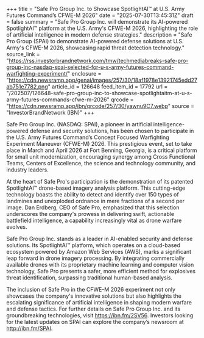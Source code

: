 +++
title = "Safe Pro Group Inc. to Showcase SpotlightAI™ at U.S. Army Futures Command’s CFWE-M 2026"
date = "2025-07-30T13:45:31Z"
draft = false
summary = "Safe Pro Group Inc. will demonstrate its AI-powered SpotlightAI™ platform at the U.S. Army's CFWE-M 2026, highlighting the role of artificial intelligence in modern defense strategies."
description = "Safe Pro Group (SPAI) to demonstrate AI-powered defense solutions at U.S. Army's CFWE-M 2026, showcasing rapid threat detection technology."
source_link = "https://rss.investorbrandnetwork.com/tmw/techmediabreaks-safe-pro-group-inc-nasdaq-spai-selected-for-u-s-army-futures-command-warfighting-experiment/"
enclosure = "https://cdn.newsramp.app/genai/images/257/30/18af1978e13921745edd27ab751e7782.png"
article_id = 126648
feed_item_id = 17792
url = "/202507/126648-safe-pro-group-inc-to-showcase-spotlightaitm-at-u-s-army-futures-commands-cfwe-m-2026"
qrcode = "https://cdn.newsramp.app/ibn/qrcode/257/30/yawnu9C7.webp"
source = "InvestorBrandNetwork (IBN)"
+++

<p>Safe Pro Group Inc. (NASDAQ: SPAI), a pioneer in artificial intelligence-powered defense and security solutions, has been chosen to participate in the U.S. Army Futures Command’s Concept Focused Warfighting Experiment Maneuver (CFWE-M) 2026. This prestigious event, set to take place in March and April 2026 at Fort Benning, Georgia, is a critical platform for small unit modernization, encouraging synergy among Cross Functional Teams, Centers of Excellence, the science and technology community, and industry leaders.</p><p>At the heart of Safe Pro's participation is the demonstration of its patented SpotlightAI™ drone-based imagery analysis platform. This cutting-edge technology boasts the ability to detect and identify over 150 types of landmines and unexploded ordnance in mere fractions of a second per image. Dan Erdberg, CEO of Safe Pro, emphasized that this selection underscores the company's prowess in delivering swift, actionable battlefield intelligence, a capability increasingly vital as drone warfare evolves.</p><p>Safe Pro Group Inc. stands as a leader in AI-enabled security and defense solutions. Its SpotlightAI™ platform, which operates on a cloud-based ecosystem powered by Amazon Web Services (AWS), marks a significant leap forward in drone imagery processing. By integrating commercially available drones with its proprietary machine learning and computer vision technology, Safe Pro presents a safer, more efficient method for explosives threat identification, surpassing traditional human-based analysis.</p><p>The inclusion of Safe Pro in the CFWE-M 2026 experiment not only showcases the company's innovative solutions but also highlights the escalating significance of artificial intelligence in shaping modern warfare and defense tactics. For further details on Safe Pro Group Inc. and its groundbreaking technologies, visit <a href='https://ibn.fm/2SV56' rel='nofollow' target='_blank'>https://ibn.fm/2SV56</a>. Investors looking for the latest updates on SPAI can explore the company’s newsroom at <a href='http://ibn.fm/SPAI' rel='nofollow' target='_blank'>http://ibn.fm/SPAI</a>.</p>